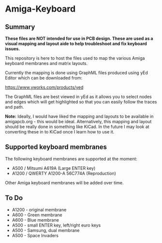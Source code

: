 # Amiga-Keyboard

## Summary

**These files are NOT intended for use in PCB design. These are used as a visual mapping and layout aide to help troubleshoot and fix keyboard issues.**

This repository is here to host the files used to map the various Amiga keyboard membranes and matrix layouts.

Currently the mapping is done using GraphML files produced using yEd Editor which can be downloaded from:

https://www.yworks.com/products/yed

The GraphML files are best viewed in yEd as it allows you to select nodes and edges which will get highlighted so that you can easily follow the traces and path.

**Note:** Ideally, I would have liked the mapping and layouts to be available in amigapcb.org - this would be ideal. Alternatively, this mapping and layout should be really done in something like KiCad. In the future I may look at converting these in to KiCad once I learn how to use it.

## Supported keyboard membranes

The following keyboard membranes are supported at the moment:

* A500 / Mitsumi A619A (Large ENTER key)
* A1200 / QWERTY A1200-A 56C774A (Reproduction)

Other Amiga keyboard membranes will be added over time.

## To Do

* A1200 - original membrane
* A600 - Green membrane
* A600 - Blue membrane
* A500 - small ENTER key, left/right euro keys
* A500 - Samsung, dual membrane
* A500 - Space Invaders


